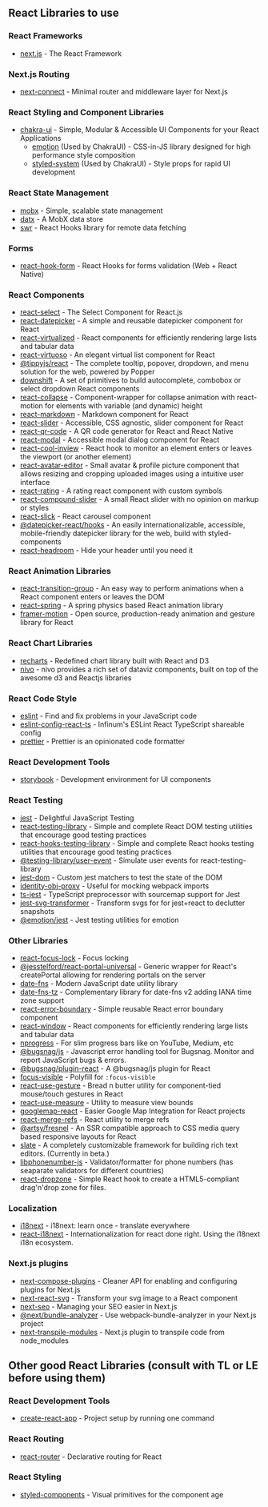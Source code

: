 ## React Libraries to use

### React Frameworks
- [next.js](https://github.com/vercel/next.js) - The React Framework

### Next.js Routing
- [next-connect](https://github.com/hoangvvo/next-connect) - Minimal router and middleware layer for Next.js

### React Styling and Component Libraries
- [chakra-ui](https://github.com/chakra-ui/chakra-ui/) - Simple, Modular & Accessible UI Components for your React Applications
  - [emotion](https://github.com/emotion-js/emotion) (Used by ChakraUI) - CSS-in-JS library designed for high performance style composition
  - [styled-system](https://github.com/styled-system/styled-system) (Used by ChakraUI) - Style props for rapid UI development

### React State Management
- [mobx](https://github.com/mobxjs/mobx) - Simple, scalable state management
- [datx](https://github.com/infinum/datx) - A MobX data store
- [swr](https://github.com/vercel/swr) - React Hooks library for remote data fetching

### Forms
- [react-hook-form](https://github.com/react-hook-form/react-hook-form) - React Hooks for forms validation (Web + React Native)

### React Components
- [react-select](https://github.com/JedWatson/react-select) - The Select Component for React.js
- [react-datepicker](https://github.com/Hacker0x01/react-datepicker/) - A simple and reusable datepicker component for React
- [react-virtualized](https://github.com/bvaughn/react-virtualized) - React components for efficiently rendering large lists and tabular data
- [react-virtuoso](https://github.com/petyosi/react-virtuoso) - An elegant virtual list component for React
- [@tippyjs/react](https://github.com/atomiks/tippyjs-react) - The complete tooltip, popover, dropdown, and menu solution for the web, powered by Popper
- [downshift](https://github.com/downshift-js/downshift) - A set of primitives to build autocomplete, combobox or select dropdown React components
- [react-collapse](https://github.com/nkbt/react-collapse) - Component-wrapper for collapse animation with react-motion for elements with variable (and dynamic) height
- [react-markdown](https://github.com/remarkjs/react-markdown) - Markdown component for React
- [react-slider](https://github.com/zillow/react-slider) - Accessible, CSS agnostic, slider component for React
- [react-qr-code](https://github.com/rosskhanas/react-qr-code) - A QR code generator for React and React Native
- [react-modal](https://github.com/reactjs/react-modal) - Accessible modal dialog component for React
- [react-cool-inview](https://github.com/wellyshen/react-cool-inview) - React hook to monitor an element enters or leaves the viewport (or another element)
- [react-avatar-editor](https://github.com/mosch/react-avatar-editor) - Small avatar & profile picture component that allows resizing and cropping uploaded images using a intuitive user interface
- [react-rating](https://github.com/dreyescat/react-rating) - A rating react component with custom symbols
- [react-compound-slider](https://github.com/sghall/react-compound-slider) - A small React slider with no opinion on markup or styles
- [react-slick](https://github.com/akiran/react-slick) - React carousel component
- [@datepicker-react/hooks](https://github.com/tresko/react-datepicker/tree/master/packages/hooks) - An easily internationalizable, accessible, mobile-friendly datepicker library for the web, build with styled-components
- [react-headroom](https://github.com/KyleAMathews/react-headroom) - Hide your header until you need it

### React Animation Libraries
- [react-transition-group](https://github.com/reactjs/react-transition-group) - An easy way to perform animations when a React component enters or leaves the DOM
- [react-spring](https://github.com/pmndrs/react-spring) - A spring physics based React animation library
- [framer-motion](https://github.com/framer/motion) - Open source, production-ready animation and gesture library for React

### React Chart Libraries
- [recharts](https://github.com/recharts/recharts) - Redefined chart library built with React and D3
- [nivo](https://github.com/plouc/nivo) - nivo provides a rich set of dataviz components, built on top of the awesome d3 and Reactjs libraries

### React Code Style
- [eslint](https://github.com/eslint/eslint) - Find and fix problems in your JavaScript code
- [eslint-config-react-ts](https://github.com/infinum/js-linters/tree/master/packages/eslint-config-react-ts) - Infinum's ESLint React TypeScript shareable config
- [prettier](https://github.com/prettier/prettier) - Prettier is an opinionated code formatter

### React Development Tools
 - [storybook](https://github.com/storybookjs/storybook) - Development environment for UI components

### React Testing
- [jest](https://github.com/facebook/jest) - Delightful JavaScript Testing
- [react-testing-library](https://github.com/testing-library/react-testing-library) - Simple and complete React DOM testing utilities that encourage good testing practices
- [react-hooks-testing-library](https://github.com/testing-library/react-hooks-testing-library) - Simple and complete React hooks testing utilities that encourage good testing practices
- [@testing-library/user-event](https://github.com/testing-library/user-event) - Simulate user events for react-testing-library
- [jest-dom](https://github.com/testing-library/jest-dom) - Custom jest matchers to test the state of the DOM
- [identity-obj-proxy](https://github.com/keyz/identity-obj-proxy) - Useful for mocking webpack imports
- [ts-jest](https://github.com/kulshekhar/ts-jest) - TypeScript preprocessor with sourcemap support for Jest
- [jest-svg-transformer](https://www.npmjs.com/package/jest-svg-transformer) - Transform svgs for for jest+react to declutter snapshots
- [@emotion/jest](https://github.com/emotion-js/emotion/tree/master/packages/jest) - Jest testing utilities for emotion

### Other Libraries
- [react-focus-lock](https://github.com/theKashey/react-focus-lock) - Focus locking
- [@jesstelford/react-portal-universal](https://github.com/jesstelford/react-portal-universal) - Generic wrapper for React's createPortal allowing for rendering portals on the server
- [date-fns](https://github.com/date-fns/date-fns) - Modern JavaScript date utility library
- [date-fns-tz](https://github.com/marnusw/date-fns-tz) - Complementary library for date-fns v2 adding IANA time zone support
- [react-error-boundary](https://github.com/bvaughn/react-error-boundary) - Simple reusable React error boundary component
- [react-window](https://github.com/bvaughn/react-window) - React components for efficiently rendering large lists and tabular data
- [nprogress](https://github.com/rstacruz/nprogress) - For slim progress bars like on YouTube, Medium, etc
- [@bugsnag/js](https://github.com/bugsnag/bugsnag-js) - Javascript error handling tool for Bugsnag. Monitor and report JavaScript bugs & errors.
- [@bugsnag/plugin-react](https://github.com/bugsnag/bugsnag-js/tree/master/packages/plugin-react) - A @bugsnag/js plugin for React
- [focus-visible](https://github.com/WICG/focus-visible) - Polyfill for `:focus-visible`
- [react-use-gesture](https://github.com/pmndrs/react-use-gesture) - Bread n butter utility for component-tied mouse/touch gestures in React
- [react-use-measure](https://github.com/pmndrs/react-use-measure) - Utility to measure view bounds
- [googlemap-react](https://github.com/googlemap-react/googlemap-react) - Easier Google Map Integration for React projects
- [react-merge-refs](https://github.com/gregberge/react-merge-refs) - React utility to merge refs
- [@artsy/fresnel](https://github.com/artsy/fresnel) - An SSR compatible approach to CSS media query based responsive layouts for React
- [slate](https://github.com/ianstormtaylor/slate) - A completely customizable framework for building rich text editors. (Currently in beta.)
- [libphonenumber-js](https://gitlab.com/catamphetamine/libphonenumber-js#libphonenumber-js) - Validator/formatter for phone numbers (has seaparate validators for different countries)
- [react-dropzone](https://react-dropzone.js.org/) - Simple React hook to create a HTML5-compliant drag'n'drop zone for files.

### Localization
- [i18next](https://github.com/i18next/i18next) - i18next: learn once - translate everywhere
- [react-i18next](https://github.com/i18next/react-i18next) - Internationalization for react done right. Using the i18next i18n ecosystem.

### Next.js plugins
- [next-compose-plugins](https://github.com/cyrilwanner/next-compose-plugins) - Cleaner API for enabling and configuring plugins for Next.js
- [next-react-svg](https://github.com/jeremybarbet/next-react-svg) - Transform your svg image to a React component
- [next-seo](https://github.com/garmeeh/next-seo) - Managing your SEO easier in Next.js
- [@next/bundle-analyzer](https://github.com/vercel/next.js/tree/canary/packages/next-bundle-analyzer) - Use webpack-bundle-analyzer in your Next.js project
- [next-transpile-modules](https://github.com/martpie/next-transpile-modules#readme) - Next.js plugin to transpile code from node_modules

## Other good React Libraries (consult with TL or LE before using them)

### React Development Tools
 - [create-react-app](https://github.com/facebook/create-react-app) - Project setup by running one command

### React Routing
- [react-router](https://github.com/ReactTraining/react-router) - Declarative routing for React

### React Styling
- [styled-components](https://github.com/styled-components/styled-components) - Visual primitives for the component age
